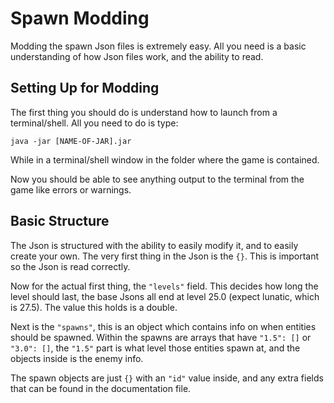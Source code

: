 # Spawn Modding

Modding the spawn Json files is extremely easy.
All you need is a basic understanding of how Json files work, and the ability to read.

## Setting Up for Modding

The first thing you should do is understand how to launch from a terminal/shell.
All you need to do is type:

```shell
java -jar [NAME-OF-JAR].jar
```

While in a terminal/shell window in the folder where the game is contained.

Now you should be able to see anything output to the terminal from the game like errors or warnings.

## Basic Structure

The Json is structured with the ability to easily modify it, and to easily create your own.
The very first thing in the Json is the ``{}``. This is important so the Json is read correctly.

Now for the actual first thing, the ``"levels"`` field.
This decides how long the level should last, the base Jsons all end at level 25.0 (expect lunatic, which is 27.5). 
The value this holds is a double.

Next is the ``"spawns"``, this is an object which contains info on when entities should be spawned.
Within the spawns are arrays that have ``"1.5": []`` or ``"3.0": []``, the ``"1.5"`` part is what level those entities spawn at,
and the objects inside is the enemy info.

The spawn objects are just ``{}`` with an ``"id"`` value inside, and any extra fields that can be found in the documentation file.